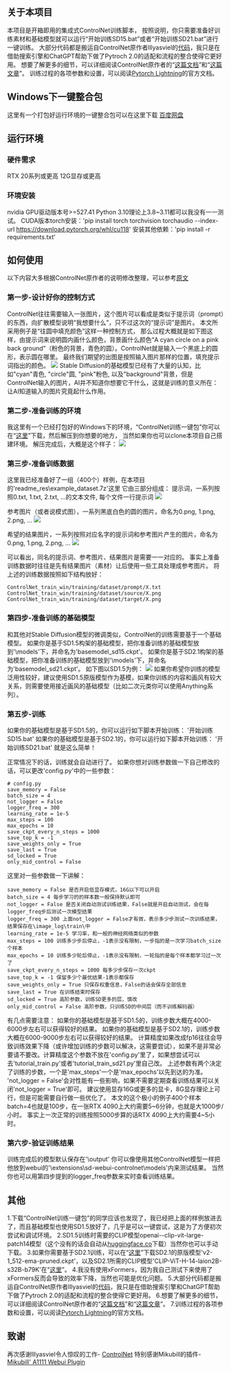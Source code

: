 ## 关于本项目
本项目是开箱即用的集成式ControlNet训练脚本，
按照说明，你只需要准备好训练素材和基础模型就可以运行“开始训练SD15.bat”或者“开始训练SD21.bat”进行一键训练。
大部分代码都是搬运自ControlNet原作者lllyasviel的[代码](https://github.com/lllyasviel/ControlNet)，我只是在借助搜索引擎和ChatGPT帮助下做了Pytroch 2.0的适配和流程的整合使得它更好用。
想要了解更多的细节，可以详细阅读ControlNet原作者的“[这篇文档](https://github.com/lllyasviel/ControlNet/blob/main/docs/train.md)”和“[这篇文章](https://arxiv.org/abs/2302.05543)”。
训练过程的各项参数和设置，可以阅读[Pytorch Lightning](https://lightning.ai/docs/pytorch/stable/api/lightning.pytorch.trainer.trainer.Trainer.html#trainer)的官方文档。

## Windows下一键整合包
这里有一个打包好运行环境的一键整合包可以在这里下载
 [百度网盘](https://pan.baidu.com/s/1BsB8y86-eQ1gNcFD_HNnjw?pwd=CNTS)

## 运行环境

### 硬件需求

 RTX 20系列或更高
 12G显存或更高

### 环境安装
nvidia GPU驱动版本号>=527.41
Python 3.10理论上3.8~3.11都可以我没有一一测试。
CUDA版本torch安装：'pip install torch torchvision torchaudio --index-url https://download.pytorch.org/whl/cu118'
安装其他依赖：'pip install -r requirements.txt'

## 如何使用
以下内容大多根据ControlNet原作者的说明修改整理，可以参考[原文](https://github.com/lllyasviel/ControlNet/blob/main/docs/train.md)
### 第一步-设计好你的控制方式
ControlNet往往需要输入一张图片，这个图片可以看成是类似于提示词（prompt）的东西，向扩散模型说明“我想要什么”，只不过这次的“提示词”是图片。
本文所采用例子是“往圆中填充颜色”这样一种控制方式，
那么过程大概就是如下图这样，由提示词来说明圆内画什么颜色，背景画什么颜色“A cyan circle on a pink back ground”（粉色的背景，青色的圆）。ControlNet就是输入一个黑底上的圆形，表示圆在哪里。
最终我们期望的出图是按照输入图片那样的位置，填充提示词指出的颜色。
![](readme_res/1.png)
Stable Diffusion的基础模型已经有了大量的认知，比如"cyan"青色, "circle"圆, "pink"粉色, 以及"background"背景，但是ControlNet输入的图片，AI并不知道你想要它干什么，这就是训练的意义所在：让AI知道输入的图片究竟起什么作用。

### 第二步-准备训练的环境
我这里有一个已经打包好的Windows下的环境，“ControlNet训练一键包”你可以在“[这里](https://pan.baidu.com/s/1BsB8y86-eQ1gNcFD_HNnjw?pwd=CNTS)”下载，然后解压到你想要的地方，
当然如果你也可以clone本项目自己搭建环境。
解压完成后，大概是这个样子：
![](readme_res/2.png)

### 第三步-准备训练数据
这里我已经准备好了一组（400个）样例，在本项目的'readme_res\example_dataset.7z'这里
它由三部分组成：
提示词，一系列按照0.txt, 1.txt, 2.txt, ...的文本文件, 每个文件一行提示词
![](readme_res/3.png)

参考图片（或者说模式图），一系列黑底白色的圆的图片，命名为0.png, 1.png, 2.png, ...
![](readme_res/4.png)

希望的结果图片，一系列按照对应名字的提示词和参考图片产生的图片，命名为0.png, 1.png, 2.png, ...
![](readme_res/5.png)

可以看出，同名的提示词、参考图片、结果图片是需要一一对应的。
事实上准备训练数据时往往是先有结果图片（素材）让后使用一些工具处理成参考图片。
将上述的训练数据按照如下结构放好：

    ControlNet_train_win/training/dataset/prompt/X.txt
    ControlNet_train_win/training/dataset/source/X.png
    ControlNet_train_win/training/dataset/target/X.png


### 第四步-准备训练的基础模型
和其他对Stable Diffusion模型的微调类似，ControlNet的训练需要基于一个基础模型。
如果你是基于SD1.5构架的基础模型，把你准备训练的基础模型放到'\models\'下，并命名为'basemodel_sd15.ckpt'。
如果你是基于SD2.1构架的基础模型，把你准备训练的基础模型放到'\models\'下，并命名为'basemodel_sd21.ckpt'。
如下图以SD1.5为例：
![](readme_res/6.png)
如果你希望你训练的模型泛用性较好，建议使用SD1.5原版模型作为基模，如果你训练的内容和画风有较大关系，则需要使用接近画风的基础模型（比如二次元类你可以使用Anything系列）。

### 第五步-训练
如果你的基础模型是基于SD1.5的，你可以运行如下脚本开始训练：
'开始训练SD15.bat'
如果你的基础模型是基于SD2.1的，你可以运行如下脚本开始训练：
'开始训练SD21.bat'
就是这么简单！

正常情况下的话，训练就会自动进行了。
如果你想对训练参数做一下自己修改的话，可以更改'config.py'中的一些参数：

    # config.py
    save_memory = False
    batch_size = 4
    not_logger = False
    logger_freq = 300
    learning_rate = 1e-5
    max_steps = 100
    max_epochs = 10
    save_ckpt_every_n_steps = 1000
    save_top_k = -1
    save_weights_only = True
    save_last = True
    sd_locked = True
    only_mid_control = False

这里对一些参数做一下讲解：

    save_memory = False 是否开启低显存模式，16G以下可以开启
    batch_size = 4 每步学习的的样本数一般保持默认即可
    not_logger = False 是否关闭自动测试训练结果，False就是开启自动测试，会在每logger_freq步后测试一次模型结果
    logger_freq = 300 上面not_logger = False才有效，表示多少步测试一次训练结果，结果保存在\image_log\train\中
    learning_rate = 1e-5 学习率，和一般的神经网络类似的参数
    max_steps = 100 训练多少步后停止，-1表示没有限制，一步指的是一次学习batch_size个样本
    max_epochs = 10 训练多少轮后停止，-1表示没有限制，一轮指的是每个样本都学习过一次了
    save_ckpt_every_n_steps = 1000 每多少步保存一次ckpt
    save_top_k = -1 保留多少个最优结果-1表示都保存
    save_weights_only = True 只保存权重信息，False的话会保存全部信息
    save_last = True 在训练结束时保存
    sd_locked = True 高阶参数，训练SD更多的层，慎改
    only_mid_control = False 高阶参数，只训练SD的中间层（而不训练解码器）

有几点需要注意：
如果你的基础模型是基于SD1.5的，训练步数大概在4000-6000步左右可以获得较好的结果。
如果你的基础模型是基于SD2.1的，训练步数大概在6000-9000步左右可以获得较好的结果。
计算精度如果改成fp16往往会导致训练效果下降（或许增加训练的步数可以解决，这需要尝试），如果不是非常必要请不要改。计算精度这个参数不放在'config.py'里了，如果想尝试可以去'tutorial_train.py'或者'tutorial_train_sd21.py'里自己改。
上述参数有两个决定了训练的步数，一个是'max_steps'一个是'max_epochs'以先到达的为准。
'not_logger = False'会对性能有一些影响，如果不需要定期查看训练结果可以关闭'not_logger = True'即可。
建议使用显存16G或更多的显卡，8G显存理论上可行，但是可能需要自行做一些优化了。
本文的这个极小的例子400个样本batch=4也就是100步，在一张RTX 4090上大约需要5~6分钟，也就是大1000步/小时。
事实上一次正常的训练按照5000步算的话RTX 4090上大约需要4~5小时。    

### 第六步-验证训练结果
训练完成后的模型默认保存在'\output\'
你可以像使用其他ControlNet模型一样把他放到webui的'\extensions\sd-webui-controlnet\models'内来测试结果。
当然你也可以用第四步提到的logger_freq参数来实时查看训练结果。

## 其他
1.下载“ControlNet训练一键包”的同学应该也发现了，我已经把上面的样例放进去了，而且基础模型也使用SD1.5放好了，几乎是可以一键尝试，这是为了方便初次尝试和调试环境。
2.SD1.5训练时需要的CLIP模型openai--clip-vit-large-patch14模型（这个没有的话会自动从[huggingface.co](https://huggingface.co/openai/clip-vit-large-patch14/tree/main)下载）当然你也可以手动下载。
3.如果你需要基于SD2.1训练，可以在“[这里](https://huggingface.co/stabilityai/stable-diffusion-2-1-base/tree/main)”下载SD2.1的原版模型'v2-1_512-ema-pruned.ckpt'，以及SD2.1所需的CLIP模型'CLIP-ViT-H-14-laion2B-s32B-b79K'在“[这里](https://huggingface.co/laion/CLIP-ViT-H-14-laion2B-s32B-b79K/tree/main)”。
4.我没有使用xFormers，因为我自己测试下来使用了xFormers反而会导致的效率下降，当然也可能是优化问题。
5.大部分代码都是搬运自ControlNet原作者lllyasviel的[代码](https://github.com/lllyasviel/ControlNet)，我只是在借助搜索引擎和ChatGPT帮助下做了Pytroch 2.0的适配和流程的整合使得它更好用。
6.想要了解更多的细节，可以详细阅读ControlNet原作者的“[这篇文档](https://github.com/lllyasviel/ControlNet/blob/main/docs/train.md)”和“[这篇文章](https://arxiv.org/abs/2302.05543)”。
7.训练过程的各项参数和设置，可以阅读[Pytorch Lightning](https://lightning.ai/docs/pytorch/stable/api/lightning.pytorch.trainer.trainer.Trainer.html#trainer)的官方文档。

## 致谢
再次感谢lllyasviel令人惊叹的工作- [ControlNet](https://github.com/lllyasviel/ControlNet)
特别感谢Mikubill的插件- [Mikubill' A1111 Webui Plugin](https://github.com/Mikubill/sd-webui-controlnet)
